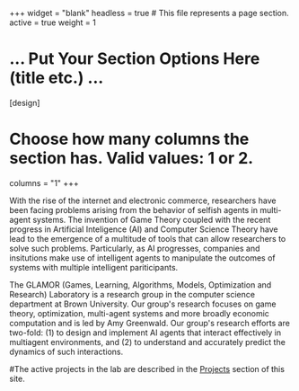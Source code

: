 +++
widget = "blank"
headless = true  # This file represents a page section.
active = true
weight = 1
# ... Put Your Section Options Here (title etc.) ...

[design]
# Choose how many columns the section has. Valid values: 1 or 2.
columns = "1"
+++

With the rise of the internet and electronic commerce, researchers have been facing problems arising from the behavior of selfish agents in multi-agent systems. The invention of Game Theory coupled with the recent progress in Artificial Inteligence (AI) and Computer Science Theory have lead to the emergence of a multitude of tools that can allow researchers to solve such problems. Particularly, as AI progresses, companies and insitutions make use of intelligent agents to manipulate the outcomes of systems with multiple intelligent pariticipants.

The GLAMOR (Games, Learning, Algorithms, Models, Optimization and Research) Laboratory is a research group in the computer science department at Brown University. Our group's research focuses on game theory, optimization, multi-agent systems and more broadly economic computation and is led by Amy Greenwald. Our group's research efforts are two-fold: (1) to design and implement AI agents that interact effectively in multiagent  environments, and (2) to  understand and accurately predict the dynamics of such interactions.


#The active projects in the lab are described in the [Projects](/#projects) section of this site.